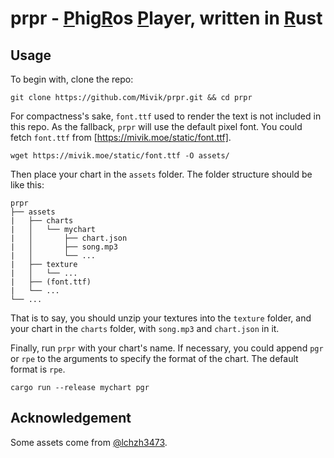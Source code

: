 # prpr - <ins>P</ins>hig<ins>R</ins>os <ins>P</ins>layer, written in <ins>R</ins>ust

## Usage

To begin with, clone the repo:

```shell
git clone https://github.com/Mivik/prpr.git && cd prpr
```

For compactness's sake, `font.ttf` used to render the text is not included in this repo. As the fallback, `prpr` will use the default pixel font. You could fetch `font.ttf` from [https://mivik.moe/static/font.ttf].

```shell
wget https://mivik.moe/static/font.ttf -O assets/
```

Then place your chart in the `assets` folder. The folder structure should be like this:

```
prpr
├── assets
|   ├── charts
|   │   └── mychart
|   │       ├── chart.json
|   │       ├── song.mp3
|   │       └── ...
|   ├── texture
|   │   └── ...
|   ├── (font.ttf)
|   └── ...
└── ...
```

That is to say, you should unzip your textures into the `texture` folder, and your chart in the `charts` folder, with `song.mp3` and `chart.json` in it.

Finally, run `prpr` with your chart's name. If necessary, you could append `pgr` or `rpe` to the arguments to specify the format of the chart. The default format is `rpe`.

```shell
cargo run --release mychart pgr
```

## Acknowledgement

Some assets come from [@lchzh3473](https://github.com/lchzh3473).
